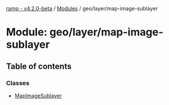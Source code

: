 [ramp - v4.2.0-beta](../README.md) / [Modules](../modules.md) / geo/layer/map-image-sublayer

# Module: geo/layer/map-image-sublayer

## Table of contents

### Classes

- [MapImageSublayer](../classes/geo_layer_map_image_sublayer.MapImageSublayer.md)
